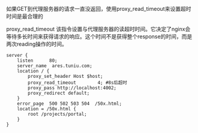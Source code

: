 如果GET到代理服务器的请求一直没返回，使用proxy_read_timeout来设置超时时间是最合理的

proxy_read_timeout 该指令设置与代理服务器的读超时时间。它决定了nginx会等待多长时间来获得请求的响应。这个时间不是获得整个response的时间，而是两次reading操作的时间。

```nginx
server {
    listen      80;
    server_name  ares.tuniu.com;
    location / {
        proxy_set_header Host $host;
        proxy_read_timeout        4; #8s后超时
        proxy_pass http://localhost:4002;
        proxy_redirect default;
    }
    error_page  500 502 503 504  /50x.html;
    location = /50x.html {
        root /projects/portal;
    }
}
```
